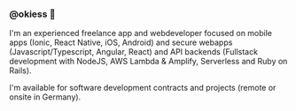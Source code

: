 ### @okiess 👋

I'm an experienced freelance app and webdeveloper focused on mobile apps (Ionic, React Native, iOS, Android) and secure webapps (Javascript/Typescript, Angular, React) and API backends (Fullstack development with NodeJS, AWS Lambda & Amplify, Serverless and Ruby on Rails).

I'm available for software development contracts and projects (remote or onsite in Germany).

<!--
**okiess/okiess** is a ✨ _special_ ✨ repository because its `README.md` (this file) appears on your GitHub profile.

Here are some ideas to get you started:

- 🔭 I’m currently working on ...
- 🌱 I’m currently learning ...
- 👯 I’m looking to collaborate on ...
- 🤔 I’m looking for help with ...
- 💬 Ask me about ...
- 📫 How to reach me: ...
- 😄 Pronouns: ...
- ⚡ Fun fact: ...
-->
